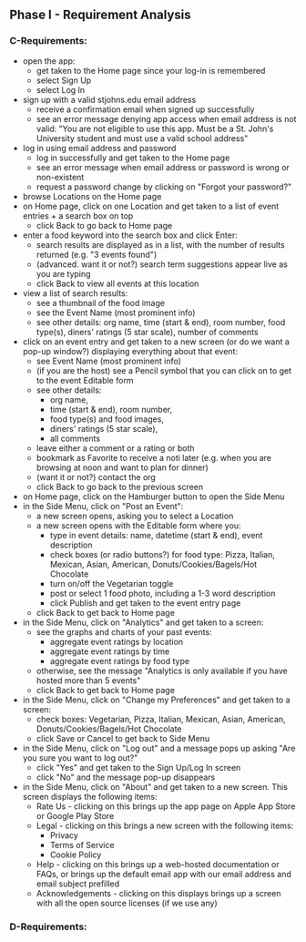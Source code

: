 ## Phase I - Requirement Analysis

### C-Requirements:
* open the app:
  * get taken to the Home page since your log-in is remembered
  * select Sign Up
  * select Log In
* sign up with a valid stjohns.edu email address
  * receive a confirmation email when signed up successfully
  * see an error message denying app access when email address is not valid: "You are not eligible to use this app. Must be a St. John's University student and must use a valid school address"
* log in using email address and password
  * log in successfully and get taken to the Home page
  * see an error message when email address or password is wrong or non-existent
  * request a password change by clicking on "Forgot your password?"
* browse Locations on the Home page
* on Home page, click on one Location and get taken to a list of event entries + a search box on top
  * click Back to go back to Home page
* enter a food keyword into the search box and click Enter:
  * search results are displayed as in a list, with the number of results returned (e.g. "3 events found")
  * (advanced. want it or not?) search term suggestions appear live as you are typing
  * click Back to view all events at this location
* view a list of search results:
  * see a thumbnail of the food image
  * see the Event Name (most prominent info)
  * see other details: org name, time (start & end), room number, food type(s), diners' ratings (5 star scale), number of comments
* click on an event entry and get taken to a new screen (or do we want a pop-up window?) displaying everything about that event:
  * see Event Name (most prominent info)
  * (if you are the host) see a Pencil symbol that you can click on to get to the event Editable form 
  * see other details: 
    * org name, 
    * time (start & end), room number, 
    * food type(s) and food images,
    * diners' ratings (5 star scale), 
    * all comments
  * leave either a comment or a rating or both
  * bookmark as Favorite to receive a noti later (e.g. when you are browsing at noon and want to plan for dinner)
  * (want it or not?) contact the org
  * click Back to go back to the previous screen
* on Home page, click on the Hamburger button to open the Side Menu
* in the Side Menu, click on "Post an Event":
  * a new screen opens, asking you to select a Location
  * a new screen opens with the Editable form where you:
    * type in event details: name, datetime (start & end), event description
    * check boxes (or radio buttons?) for food type: Pizza, Italian, Mexican, Asian, American, Donuts/Cookies/Bagels/Hot Chocolate
    * turn on/off the Vegetarian toggle
    * post or select 1 food photo, including a 1-3 word description
    * click Publish and get taken to the event entry page
  * click Back to get back to Home page
* in the Side Menu, click on "Analytics" and get taken to a screen:
  * see the graphs and charts of your past events:
    * aggregate event ratings by location
    * aggregate event ratings by time
    * aggregate event ratings by food type
  * otherwise, see the message "Analytics is only available if you have hosted more than 5 events"
  * click Back to get back to Home page
* in the Side Menu, click on "Change my Preferences" and get taken to a screen:
  * check boxes: Vegetarian, Pizza, Italian, Mexican, Asian, American, Donuts/Cookies/Bagels/Hot Chocolate
  * click Save or Cancel to get back to Side Menu
* in the Side Menu, click on "Log out" and a message pops up asking "Are you sure you want to log out?"
  * click "Yes" and get taken to the Sign Up/Log In screen
  * click "No" and the message pop-up disappears
* in the Side Menu, click on "About" and get taken to a new screen. This screen displays the following items:
  * Rate Us - clicking on this brings up the app page on Apple App Store or Google Play Store
  * Legal - clicking on this brings a new screen with the following items:
    * Privacy
    * Terms of Service
    * Cookie Policy
  * Help - clicking on this brings up a web-hosted documentation or FAQs, or brings up the default email app with our email address and email subject prefilled
  * Acknowledgements - clicking on this displays brings up a screen with all the open source licenses (if we use any)
  
### D-Requirements:
